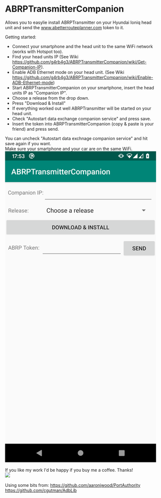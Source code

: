 
# ABRPTransmitterCompanion

Allows you to easylie install ABRPTransmitter on your Hyundai Ioniq head unit and send the www.abetterrouteplanner.com token to it.<br />

Getting started:<br />
* Connect your smartphone and the head unit to the same WiFi network (works with Hotspot too).
* Find your head units IP (See Wiki https://github.com/g4rb4g3/ABRPTransmitterCompanion/wiki/Get-Companion-IP).
* Enable ADB Ethernet mode on your head unit. (See Wiki https://github.com/g4rb4g3/ABRPTransmitterCompanion/wiki/Enable-ADB-Ethernet-mode)
* Start ABRPTransmitterCompanion on your smartphone, insert the head units IP as "Companion IP".
* Choose a release from the drop down.
* Press "Download & Install"
* If everything worked out well ABRPTransmitter will be started on your head unit.
* Check "Autostart data exchange companion service" and press save.
* Insert the token into ABRPTransmitterCompanion (copy & paste is your friend) and press send.

You can uncheck "Autostart data exchnage companion service" and hit save again if you want.
<br />
Make sure your smartphone and your car are on the same WiFi.
![Screenshot](doc/screenshot.png)

If you like my work I'd be happy if you buy me a coffee. Thanks!<br />
[![](https://www.paypalobjects.com/en_US/i/btn/btn_donateCC_LG.gif)](https://www.paypal.com/cgi-bin/webscr?cmd=_s-xclick&hosted_button_id=RT8WTFDGMLFPG)

Using some bits from:
https://github.com/aaronjwood/PortAuthority
https://github.com/cgutman/AdbLib
